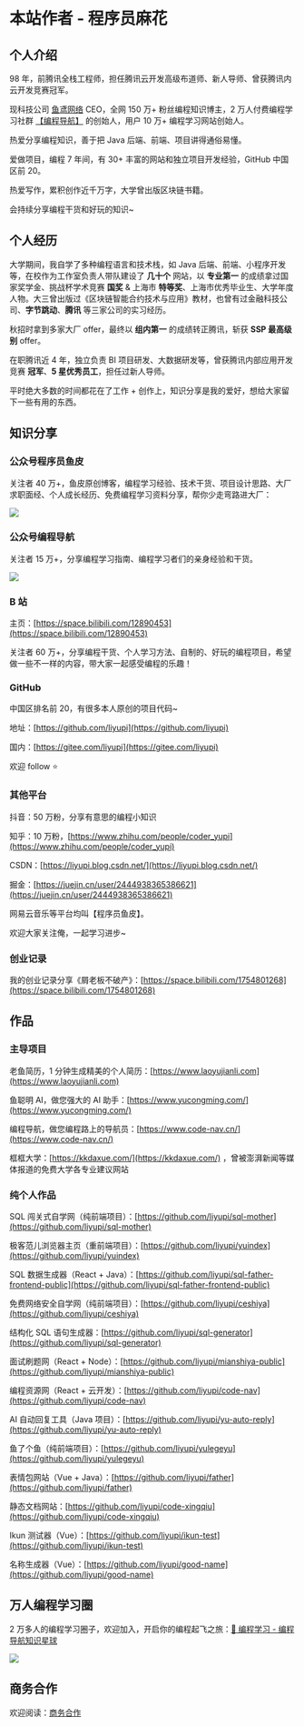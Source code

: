 # 本站作者 - 程序员麻花

## 个人介绍

98 年，前腾讯全栈工程师，担任腾讯云开发高级布道师、新人导师、曾获腾讯内云开发竞赛冠军。

现科技公司 [鱼鸢网络](https://yuyuanweb.feishu.cn/wiki/A9rGw0oLCilbqSk2XMPcTOv2nSs) CEO，全网 150 万+ 粉丝编程知识博主，2 万人付费编程学习社群 [【编程导航】](https://yuyuanweb.feishu.cn/wiki/VC1qwmX9diCBK3kidyec74vFnde) 的创始人，用户 10 万+ 编程学习网站创始人。

热爱分享编程知识，善于把 Java 后端、前端、项目讲得通俗易懂。

爱做项目，编程 7 年间，有 30+ 丰富的网站和独立项目开发经验，GitHub 中国区前 20。

热爱写作，累积创作近千万字，大学曾出版区块链书籍。

会持续分享编程干货和好玩的知识~



## 个人经历

大学期间，我自学了多种编程语言和技术栈，如 Java 后端、前端、小程序开发等，在校作为工作室负责人带队建设了 **几十个** 网站，以 **专业第一** 的成绩拿过国家奖学金、挑战杯学术竞赛 **国奖** & 上海市 **特等奖**、上海市优秀毕业生、大学年度人物。大三曾出版过《区块链智能合约技术与应用》教材，也曾有过金融科技公司、**字节跳动**、**腾讯** 等三家公司的实习经历。

秋招时拿到多家大厂 offer，最终以 **组内第一** 的成绩转正腾讯，斩获 **SSP 最高级别** offer。

在职腾讯近 4 年，独立负责 BI 项目研发、大数据研发等，曾获腾讯内部应用开发竞赛 **冠军**、**5 星优秀员工**，担任过新人导师。

平时绝大多数的时间都花在了工作 + 创作上，知识分享是我的爱好，想给大家留下一些有用的东西。



## 知识分享

### 公众号程序员鱼皮

关注者 40 万+，鱼皮原创博客，编程学习经验、技术干货、项目设计思路、大厂求职面经、个人成长经历、免费编程学习资料分享，帮你少走弯路进大厂：

![](https://pic.yupi.icu/1/20231026104004688.png)



### 公众号编程导航

关注者 15 万+，分享编程学习指南、编程学习者们的亲身经验和干货。

![](https://pic.yupi.icu/1/20231026104005005.png)



### B 站

主页：[https://space.bilibili.com/12890453](https://space.bilibili.com/12890453)

关注者 60 万+，分享编程干货、个人学习方法、自制的、好玩的编程项目，希望做一些不一样的内容，带大家一起感受编程的乐趣！



### GitHub

中国区排名前 20，有很多本人原创的项目代码~

地址：[https://github.com/liyupi](https://github.com/liyupi) 

国内：[https://gitee.com/liyupi](https://gitee.com/liyupi)

欢迎 follow ⭐️



### 其他平台

抖音：50 万粉，分享有意思的编程小知识

知乎：10 万粉，[https://www.zhihu.com/people/coder_yupi](https://www.zhihu.com/people/coder_yupi)

CSDN：[https://liyupi.blog.csdn.net/](https://liyupi.blog.csdn.net/)

掘金：[https://juejin.cn/user/2444938365386621](https://juejin.cn/user/2444938365386621)

网易云音乐等平台均叫【程序员鱼皮】。

欢迎大家关注俺，一起学习进步~



### 创业记录

我的创业记录分享《屑老板不破产》：[https://space.bilibili.com/1754801268](https://space.bilibili.com/1754801268)



## 作品

### 主导项目

老鱼简历，1 分钟生成精美的个人简历：[https://www.laoyujianli.com](https://www.laoyujianli.com)

鱼聪明 AI，做您强大的 AI 助手：[https://www.yucongming.com/](https://www.yucongming.com/)

编程导航，做您编程路上的导航员：[https://www.code-nav.cn/](https://www.code-nav.cn/)

框框大学：[https://kkdaxue.com/](https://kkdaxue.com/) ，曾被澎湃新闻等媒体报道的免费大学各专业建议网站



### 纯个人作品

SQL 闯关式自学网（纯前端项目）：[https://github.com/liyupi/sql-mother](https://github.com/liyupi/sql-mother)

极客范儿浏览器主页（重前端项目）：[https://github.com/liyupi/yuindex](https://github.com/liyupi/yuindex)

SQL 数据生成器（React + Java）：[https://github.com/liyupi/sql-father-frontend-public](https://github.com/liyupi/sql-father-frontend-public)

免费网络安全自学网（纯前端项目）：[https://github.com/liyupi/ceshiya](https://github.com/liyupi/ceshiya)

结构化 SQL 语句生成器：[https://github.com/liyupi/sql-generator](https://github.com/liyupi/sql-generator)

面试刷题网（React + Node）：[https://github.com/liyupi/mianshiya-public](https://github.com/liyupi/mianshiya-public)

编程资源网（React + 云开发）：[https://github.com/liyupi/code-nav](https://github.com/liyupi/code-nav)

AI 自动回复工具（Java 项目）：[https://github.com/liyupi/yu-auto-reply](https://github.com/liyupi/yu-auto-reply)

鱼了个鱼（纯前端项目）：[https://github.com/liyupi/yulegeyu](https://github.com/liyupi/yulegeyu)

表情包网站（Vue + Java）：[https://github.com/liyupi/father](https://github.com/liyupi/father)

静态文档网站：[https://github.com/liyupi/code-xingqiu](https://github.com/liyupi/code-xingqiu)

Ikun 测试器（Vue）：[https://github.com/liyupi/ikun-test](https://github.com/liyupi/ikun-test)

名称生成器（Vue）：[https://github.com/liyupi/good-name](https://github.com/liyupi/good-name)



## 万人编程学习圈

2 万多人的编程学习圈子，欢迎加入，开启你的编程起飞之旅：[💎 编程学习 - 编程导航知识星球](https://yuyuanweb.feishu.cn/wiki/VC1qwmX9diCBK3kidyec74vFnde) 

![](https://pic.yupi.icu/1/20231026104005197.jpeg)



## 商务合作

欢迎阅读：[商务合作](https://yuyuanweb.feishu.cn/wiki/AOzgw1mOliX6SskAVEicK6u7nDA) 

